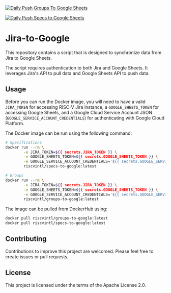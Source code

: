 [![Daily Push Groups To Google Sheets](https://github.com/riscv-admin/jira-to-google/actions/workflows/daily-push-groups-to-google.yaml/badge.svg)](https://github.com/riscv-admin/jira-to-google/actions/workflows/daily-push-groups-to-google.yaml)

[![Daily Push Specs to Google Sheets](https://github.com/riscv-admin/jira-to-google/actions/workflows/daily-push-to-google.yml/badge.svg)](https://github.com/riscv-admin/jira-to-google/actions/workflows/daily-push-to-google.yml)

# Jira-to-Google

This repository contains a script that is designed to synchronize data from Jira to Google Sheets.

The script requires authentication to both Jira and Google Sheets. It leverages Jira's API to pull data and Google Sheets API to push data.

## Usage

Before you can run the Docker image, you will need to have a valid `JIRA_TOKEN` for accessing RISC-V Jira instance, a `GOOGLE_SHEETS_TOKEN` for accessing Google Sheets, and a Google Cloud Service Account JSON (`GOOGLE_SERVICE_ACCOUNT_CREDENTIALS`) for authenticating with Google Cloud Platform.

The Docker image can be run using the following command:

```bash
# Specifications
docker run --rm \
        -e JIRA_TOKEN=${{ secrets.JIRA_TOKEN }} \
        -e GOOGLE_SHEETS_TOKEN=${{ secrets.GOOGLE_SHEETS_TOKEN }} \
        -e GOOGLE_SERVICE_ACCOUNT_CREDENTIALS='${{ secrets.GOOGLE_SERVICE_ACCOUNT_CREDENTIALS }}' \
        riscvintl/specs-to-google:latest

# Groups
docker run --rm \
        -e JIRA_TOKEN=${{ secrets.JIRA_TOKEN }} \
        -e GOOGLE_SHEETS_TOKEN=${{ secrets.GOOGLE_SHEETS_TOKEN }} \
        -e GOOGLE_SERVICE_ACCOUNT_CREDENTIALS='${{ secrets.GOOGLE_SERVICE_ACCOUNT_CREDENTIALS }}' \
        riscvintl/groups-to-google:latest
```

The image can be pulled from DockerHub using:

```bash
docker pull riscvintl/groups-to-google:latest
docker pull riscvintl/specs-to-google:latest
```

## Contributing

Contributions to improve this project are welcomed. Please feel free to create issues or pull requests.

## License

This project is licensed under the terms of the Apache License 2.0.
